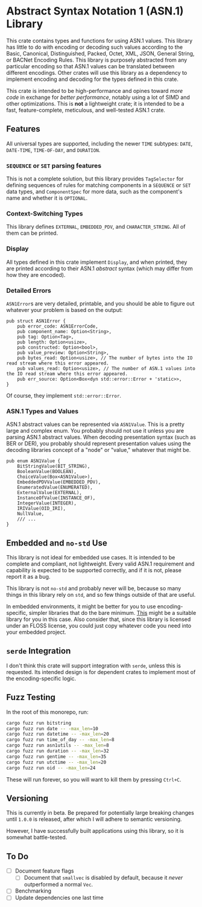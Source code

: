 # Abstract Syntax Notation 1 (ASN.1) Library

This crate contains types and functions for using ASN.1 values. This library
has little to do with encoding or decoding such values according to
the Basic, Canonical, Distinguished, Packed, Octet, XML, JSON, General String,
or BACNet Encoding Rules. This library is purposely abstracted from any
particular encoding so that ASN.1 values can be translated between different
encodings. Other crates will use this library as a dependency to implement
encoding and decoding for the types defined in this crate.

This crate is intended to be high-performance and opines toward _more code_ in
exchange for _better performance_, notably using a lot of SIMD and other
optimizations. This is **not** a lightweight crate; it is intended to be a fast,
feature-complete, meticulous, and well-tested ASN.1 crate.

## Features

All universal types are supported, including the newer `TIME` subtypes: `DATE`,
`DATE-TIME`, `TIME-OF-DAY`, and `DURATION`.

### `SEQUENCE` or `SET` parsing features

This is not a complete solution, but this library provides `TagSelector` for
defining sequences of rules for matching components in a `SEQUENCE` or `SET`
data types, and `ComponentSpec` for more data, such as the component's name and
whether it is `OPTIONAL`.

### Context-Switching Types

This library defines `EXTERNAL`, `EMBEDDED_PDV`, and `CHARACTER_STRING`. All of
them can be printed.

### Display

All types defined in this crate implement `Display`, and when printed, they are
printed according to their ASN.1 _abstract_ syntax (which may differ from how
they are encoded).

### Detailed Errors

`ASN1Error`s are very detailed, printable, and you should be able to figure out
whatever your problem is based on the output:

```rust,ignore
pub struct ASN1Error {
    pub error_code: ASN1ErrorCode,
    pub component_name: Option<String>,
    pub tag: Option<Tag>,
    pub length: Option<usize>,
    pub constructed: Option<bool>,
    pub value_preview: Option<String>,
    pub bytes_read: Option<usize>, // The number of bytes into the IO read stream where this error appeared.
    pub values_read: Option<usize>, // The number of ASN.1 values into the IO read stream where this error appeared.
    pub err_source: Option<Box<dyn std::error::Error + 'static>>,
}
```

Of course, they implement `std::error::Error`.

### ASN.1 Types and Values

ASN.1 abstract values can be represented via `ASN1Value`. This is a pretty large
and complex enum. You probably should not use it unless you are parsing ASN.1
abstract values. When decoding presentation syntax (such as BER or DER), you
probably should represent presentation values using the decoding libraries
concept of a "node" or "value," whatever that might be.

```rust,ignore
pub enum ASN1Value {
    BitStringValue(BIT_STRING),
    BooleanValue(BOOLEAN),
    ChoiceValue(Box<ASN1Value>),
    EmbeddedPDVValue(EMBEDDED_PDV),
    EnumeratedValue(ENUMERATED),
    ExternalValue(EXTERNAL),
    InstanceOfValue(INSTANCE_OF),
    IntegerValue(INTEGER),
    IRIValue(OID_IRI),
    NullValue,
    /// ...
}
```

## Embedded and `no-std` Use

This library is not ideal for embedded use cases. It is intended to be complete
and compliant, not lightweight. Every valid ASN.1 requirement and capability is
expected to be supported correctly, and if it is not, please report it as a bug.

This library is not `no-std` and probably never will be, because so many things
in this library rely on `std`, and so few things outside of that are useful.

In embedded environments, it might be better for you to use encoding-specific,
simpler libraries that do the bare minimum.
[This](https://crates.io/crates/asn1_der) might be a suitable library for you
in this case. Also consider that, since this library is licensed under an FLOSS
license, you could just copy whatever code you need into your embedded project.

## `serde` Integration

I don't think this crate will support integration with `serde`, unless this is
requested. Its intended design is for dependent crates to implement most of the
encoding-specific logic.

## Fuzz Testing

In the root of this monorepo, run:

```sh
cargo fuzz run bitstring
cargo fuzz run date -- -max_len=10
cargo fuzz run datetime -- -max_len=20
cargo fuzz run time_of_day -- -max_len=8
cargo fuzz run asn1utils -- -max_len=8
cargo fuzz run duration -- -max_len=32
cargo fuzz run gentime -- -max_len=35
cargo fuzz run utctime -- -max_len=20
cargo fuzz run oid -- -max_len=24
```

These will run forever, so you will want to kill them by pressing `Ctrl+C`.

## Versioning

This is currently in beta. Be prepared for potentially large breaking changes
until `1.0.0` is released, after which I will adhere to semantic versioning.

However, I have successfully built applications using this library, so it is
somewhat battle-tested.

## To Do

- [ ] Document feature flags
  - [ ] Document that `smallvec` is disabled by default, because it _never_ outperformed a normal `Vec`.
- [ ] Benchmarking
- [ ] Update dependencies one last time
